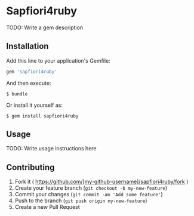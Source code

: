 # Sapfiori4ruby

TODO: Write a gem description

## Installation

Add this line to your application's Gemfile:

```ruby
gem 'sapfiori4ruby'
```

And then execute:

    $ bundle

Or install it yourself as:

    $ gem install sapfiori4ruby

## Usage

TODO: Write usage instructions here

## Contributing

1. Fork it ( https://github.com/[my-github-username]/sapfiori4ruby/fork )
2. Create your feature branch (`git checkout -b my-new-feature`)
3. Commit your changes (`git commit -am 'Add some feature'`)
4. Push to the branch (`git push origin my-new-feature`)
5. Create a new Pull Request
